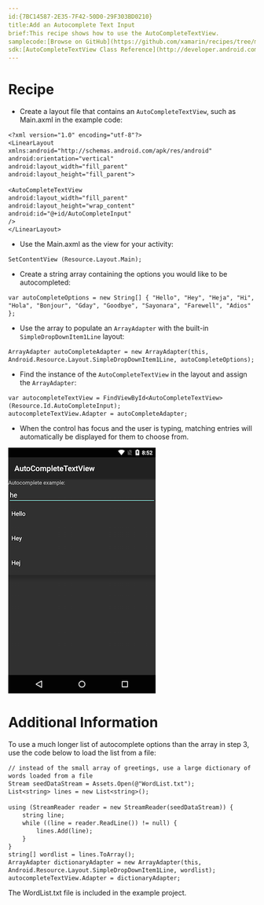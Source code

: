 ```yaml
---
id:{7BC14587-2E35-7F42-50D0-29F303BD0210}  
title:Add an Autocomplete Text Input  
brief:This recipe shows how to use the AutoCompleteTextView.  
samplecode:[Browse on GitHub](https://github.com/xamarin/recipes/tree/master/android/controls/autocomplete_text_view/add_an_autocomplete_text_input)  
sdk:[AutoCompleteTextView Class Reference](http://developer.android.com/reference/android/widget/AutoCompleteTextView.html)  
---
```


<a name="Recipe" class="injected"></a>


# Recipe

-  Create a layout file that contains an `AutoCompleteTextView`, such as Main.axml in the example code:


```
<?xml version="1.0" encoding="utf-8"?>
<LinearLayout xmlns:android="http://schemas.android.com/apk/res/android"
android:orientation="vertical"
android:layout_width="fill_parent"
android:layout_height="fill_parent">

<AutoCompleteTextView
android:layout_width="fill_parent"
android:layout_height="wrap_content"
android:id="@+id/AutoCompleteInput"
/>
</LinearLayout>
```

-  Use the Main.axml as the view for your activity:


```
SetContentView (Resource.Layout.Main);
```

-   Create a string array containing the options you would like to be autocompleted:


```
var autoCompleteOptions = new String[] { "Hello", "Hey", "Heja", "Hi", "Hola", "Bonjour", "Gday", "Goodbye", "Sayonara", "Farewell", "Adios" };
```

-  Use the array to populate an `ArrayAdapter` with the built-in `SimpleDropDownItem1Line` layout:


```
ArrayAdapter autoCompleteAdapter = new ArrayAdapter(this, Android.Resource.Layout.SimpleDropDownItem1Line, autoCompleteOptions);
```

-   Find the instance of the `AutoCompleteTextView` in the layout and assign the `ArrayAdapter`:




```
var autocompleteTextView = FindViewById<AutoCompleteTextView>(Resource.Id.AutoCompleteInput);
autocompleteTextView.Adapter = autoCompleteAdapter;
```

-  When the control has focus and the user is typing, matching entries will automatically be displayed for them to choose from.


 [ ![](Images/AutoCompleteTextView.png)](Images/AutoCompleteTextView.png)

 <a name="Additional_Information" class="injected"></a>


# Additional Information

To use a much longer list of autocomplete options than the array in step 3,
use the code below to load the list from a file:

```
// instead of the small array of greetings, use a large dictionary of words loaded from a file
Stream seedDataStream = Assets.Open(@"WordList.txt");
List<string> lines = new List<string>();

using (StreamReader reader = new StreamReader(seedDataStream)) {
    string line;
    while ((line = reader.ReadLine()) != null) {
        lines.Add(line);
    }
}
string[] wordlist = lines.ToArray();
ArrayAdapter dictionaryAdapter = new ArrayAdapter(this, Android.Resource.Layout.SimpleDropDownItem1Line, wordlist);
autocompleteTextView.Adapter = dictionaryAdapter;
```

The WordList.txt file is included in the example project.